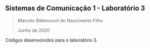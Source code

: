 ## Sistemas de Comunicação 1 - Laboratório 3
> Marcelo Bittencourt do Nascimento Filho 
>
> Junho de 2020

Códigos desenvolvidos para o laboratório 3.
